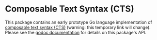 # Composable Text Syntax (CTS)

This package contains an early prototype Go language implementation of
[composable text syntax (CTS)](https://bford.info/draft/cts/)
(warning: this temporary link will change).
Please see the
[godoc documentation](https://godoc.org/github.com/bford/cofo/cts)
for details on this package's API.

